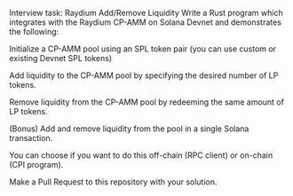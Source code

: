 Interview task: Raydium Add/Remove Liquidity
Write a Rust program which integrates with the Raydium CP-AMM on Solana Devnet and demonstrates the following:

Initialize a CP-AMM pool using an SPL token pair (you can use custom or existing Devnet SPL tokens)

Add liquidity to the CP-AMM pool by specifying the desired number of LP tokens.

Remove liquidity from the CP-AMM pool by redeeming the same amount of LP tokens.

(Bonus) Add and remove liquidity from the pool in a single Solana transaction.

You can choose if you want to do this off-chain (RPC client) or on-chain (CPI program).

Make a Pull Request to this repository with your solution. 
